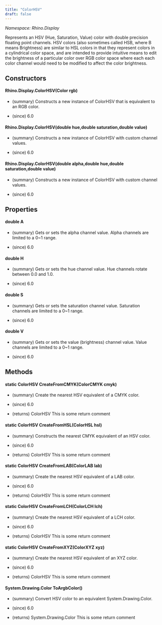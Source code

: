 ```yaml
---
title: "ColorHSV"
draft: false
---
```


*Namespace: Rhino.Display*

   Represents an HSV (Hue, Saturation, Value) color with double precision floating point channels. 
   HSV colors (also sometimes called HSB, where B means Brightness) are similar to HSL colors in that they
   represent colors in a cylindrical color space, and are intended to provide intuitive means to edit the 
   brightness of a particular color over RGB color space where each each color channel would need to be 
   modified to affect the color brightness.
   
## Constructors
#### Rhino.Display.ColorHSV(Color rgb)
- (summary) 
     Constructs a new instance of ColorHSV that is equivalent to an RGB color.
     
- (since) 6.0
#### Rhino.Display.ColorHSV(double hue,double saturation,double value)
- (summary) 
     Constructs a new instance of ColorHSV with custom channel values.
     
- (since) 6.0
#### Rhino.Display.ColorHSV(double alpha,double hue,double saturation,double value)
- (summary) 
     Constructs a new instance of ColorHSV with custom channel values.
     
- (since) 6.0
## Properties
#### double A
- (summary) 
     Gets or sets the alpha channel value. 
     Alpha channels are limited to a 0~1 range.
     
- (since) 6.0
#### double H
- (summary) 
     Gets or sets the hue channel value. 
     Hue channels rotate between 0.0 and 1.0.
     
- (since) 6.0
#### double S
- (summary) 
     Gets or sets the saturation channel value. 
     Saturation channels are limited to a 0~1 range.
     
- (since) 6.0
#### double V
- (summary) 
     Gets or sets the value (brightness) channel value. 
     Value channels are limited to a 0~1 range.
     
- (since) 6.0
## Methods
#### static ColorHSV CreateFromCMYK(ColorCMYK cmyk)
- (summary) 
     Create the nearest HSV equivalent of a CMYK color.
     
- (since) 6.0
- (returns) ColorHSV This is some return comment
#### static ColorHSV CreateFromHSL(ColorHSL hsl)
- (summary) 
     Constructs the nearest CMYK equivalent of an HSV color.
     
- (since) 6.0
- (returns) ColorHSV This is some return comment
#### static ColorHSV CreateFromLAB(ColorLAB lab)
- (summary) 
     Create the nearest HSV equivalent of a LAB color.
     
- (since) 6.0
- (returns) ColorHSV This is some return comment
#### static ColorHSV CreateFromLCH(ColorLCH lch)
- (summary) 
     Create the nearest HSV equivalent of a LCH color.
     
- (since) 6.0
- (returns) ColorHSV This is some return comment
#### static ColorHSV CreateFromXYZ(ColorXYZ xyz)
- (summary) 
     Create the nearest HSV equivalent of an XYZ color.
     
- (since) 6.0
- (returns) ColorHSV This is some return comment
#### System.Drawing.Color ToArgbColor()
- (summary) 
     Convert HSV color to an equivalent System.Drawing.Color.
     
- (since) 6.0
- (returns) System.Drawing.Color This is some return comment
